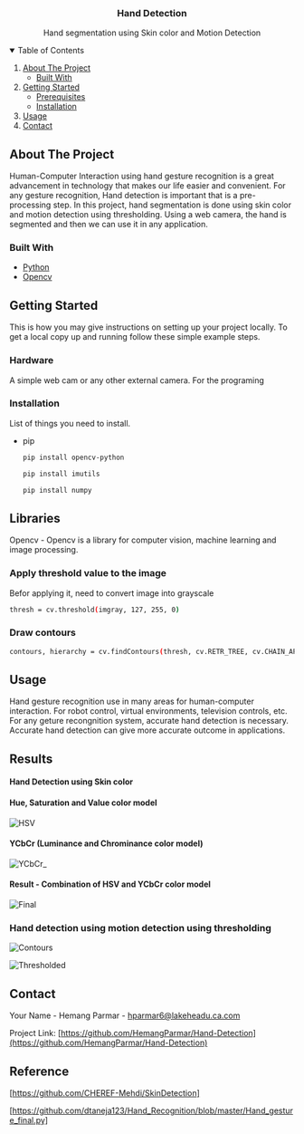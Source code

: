 <!-- PROJECT LOGO -->
<br />
<p align="center">
  <h3 align="center">Hand Detection</h3>

  <p align="center">
    Hand segmentation using Skin color and Motion Detection
    <br />
  </p>
</p>

<!-- TABLE OF CONTENTS -->
<details open="open">
  <summary>Table of Contents</summary>
  <ol>
    <li>
      <a href="#about-the-project">About The Project</a>
      <ul>
        <li><a href="#built-with">Built With</a></li>
      </ul>
    </li>
    <li>
      <a href="#getting-started">Getting Started</a>
      <ul>
        <li><a href="#prerequisites">Prerequisites</a></li>
        <li><a href="#installation">Installation</a></li>
      </ul>
    </li>
    <li><a href="#usage">Usage</a></li>
    <li><a href="#contact">Contact</a></li>
  </ol>
</details>



<!-- ABOUT THE PROJECT -->
## About The Project

Human-Computer Interaction using hand gesture recognition is a great advancement in technology that makes our life easier and convenient. For any gesture recognition, Hand detection is important that is a pre-processing step. In this project, hand segmentation is done using skin color and motion detection using thresholding. Using a web camera, the hand is segmented and then we can use it in any application. 

### Built With

* [Python](https://www.python.org/)
* [Opencv](https://opencv.org/)

<!-- GETTING STARTED -->
## Getting Started

This is how you may give instructions on setting up your project locally.
To get a local copy up and running follow these simple example steps.

### Hardware

A simple web cam or any other external camera. For the programing 


### Installation

List of things you need to install.
* pip

  ```sh
  pip install opencv-python 
  ```
  ```sh
  pip install imutils
  ```
  ```sh
  pip install numpy
  ```
## Libraries

Opencv - Opencv is a library for computer vision, machine learning and image processing.


### Apply threshold value to the image

Befor applying it, need to convert image into grayscale
```sh
thresh = cv.threshold(imgray, 127, 255, 0)
```
### Draw contours

```sh
contours, hierarchy = cv.findContours(thresh, cv.RETR_TREE, cv.CHAIN_APPROX_SIMPLE)
```

<!-- USAGE EXAMPLES -->
## Usage

Hand gesture recognition use in many areas for human-computer interaction. For robot control, virtual environments, television controls, etc. For any geture recongnition system, accurate hand detection is necessary. Accurate hand detection can give more accurate outcome in applications. 

## Results

#### Hand Detection using Skin color

#### Hue, Saturation and Value color model

![HSV](https://user-images.githubusercontent.com/77574279/129238612-b716ac3b-d889-46cd-8473-36d1e5a389ca.jpg)

#### YCbCr (Luminance and Chrominance color model)
![YCbCr_](https://user-images.githubusercontent.com/77574279/129238674-44d13cb4-9dcc-4287-a3bb-aff4585116b7.jpg)

#### Result - Combination of HSV and YCbCr color model
![Final](https://user-images.githubusercontent.com/77574279/129238720-0c24c948-7b43-4e14-82d4-b8fb3443ab95.jpg)


### Hand detection using motion detection using thresholding

![Contours](https://user-images.githubusercontent.com/77574279/129239666-12739d4e-39ed-4248-ae4e-4f47e6adf326.jpeg)

![Thresholded](https://user-images.githubusercontent.com/77574279/129239707-2bb68369-107f-453f-8bf6-f6e0680c19c9.jpeg)



<!-- CONTACT -->
## Contact

Your Name - Hemang Parmar - hparmar6@lakeheadu.ca.com

Project Link: [https://github.com/HemangParmar/Hand-Detection](https://github.com/HemangParmar/Hand-Detection)


## Reference

[https://github.com/CHEREF-Mehdi/SkinDetection]

[https://github.com/dtaneja123/Hand_Recognition/blob/master/Hand_gesture_final.py]




